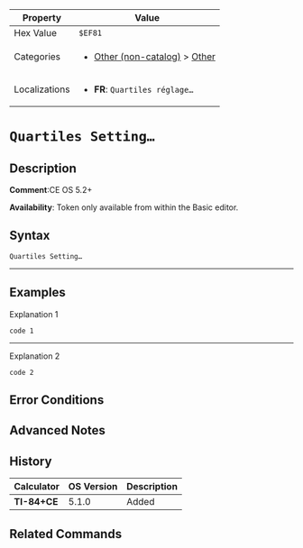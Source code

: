 | Property      | Value |
|---------------|-------|
| Hex Value     | `$EF81`|
| Categories    | <ul><li>[Other (non-catalog)](<../categories/Other (non-catalog).md>) > [Other](<../categories/Other (non-catalog).md#Other>)</li></ul> |
| Localizations | <ul><li><b>FR</b>: `Quartiles réglage…`</li></ul> |

# `Quartiles Setting…`

## Description


<b>Comment</b>:CE OS 5.2+

<b>Availability</b>: Token only available from within the Basic editor.

## Syntax
`Quartiles Setting…`

<hr>

## Examples

Explanation 1
```ti-basic
code 1
```
---
Explanation 2
```ti-basic
code 2
```

## Error Conditions


## Advanced Notes


## History
| Calculator | OS Version | Description |
|------------|------------|-------------|
| <b>TI-84+CE</b> | 5.1.0 | Added

## Related Commands

    